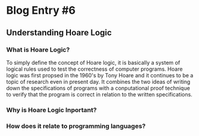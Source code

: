 # Blog Entry #6

## Understanding Hoare Logic

### What is Hoare Logic?
To simply define the concept of Hoare logic, it is basically a system of logical rules used to test the correctness of computer programs. Hoare logic was first propsed in the 1960's by Tony Hoare and it continues to be a topic of research even in present day. It combines the two ideas of writing down the specifications of programs with a conputational proof technique to verify that the program is correct in relation to the written specifications.  

### Why is Hoare Logic Inportant?


### How does it relate to programming languages?


